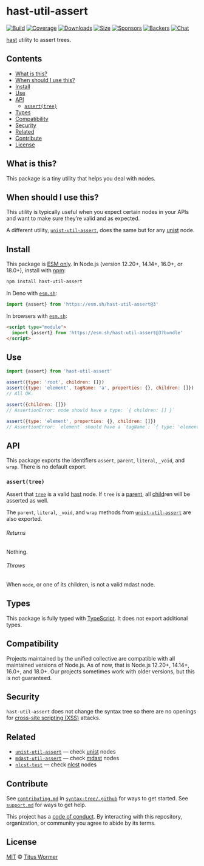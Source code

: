 # hast-util-assert

[![Build][build-badge]][build]
[![Coverage][coverage-badge]][coverage]
[![Downloads][downloads-badge]][downloads]
[![Size][size-badge]][size]
[![Sponsors][sponsors-badge]][collective]
[![Backers][backers-badge]][collective]
[![Chat][chat-badge]][chat]

[hast][] utility to assert trees.

## Contents

*   [What is this?](#what-is-this)
*   [When should I use this?](#when-should-i-use-this)
*   [Install](#install)
*   [Use](#use)
*   [API](#api)
    *   [`assert(tree)`](#asserttree)
*   [Types](#types)
*   [Compatibility](#compatibility)
*   [Security](#security)
*   [Related](#related)
*   [Contribute](#contribute)
*   [License](#license)

## What is this?

This package is a tiny utility that helps you deal with nodes.

## When should I use this?

This utility is typically useful when you expect certain nodes in your APIs
and want to make sure they’re valid and as expected.

A different utility, [`unist-util-assert`][unist-util-assert], does the same but
for any [unist][] node.

## Install

This package is [ESM only][esm].
In Node.js (version 12.20+, 14.14+, 16.0+, or 18.0+), install with [npm][]:

```sh
npm install hast-util-assert
```

In Deno with [`esm.sh`][esmsh]:

```js
import {assert} from 'https://esm.sh/hast-util-assert@3'
```

In browsers with [`esm.sh`][esmsh]:

```html
<script type="module">
  import {assert} from 'https://esm.sh/hast-util-assert@3?bundle'
</script>
```

## Use

```js
import {assert} from 'hast-util-assert'

assert({type: 'root', children: []})
assert({type: 'element', tagName: 'a', properties: {}, children: []})
// All OK.

assert({children: []})
// AssertionError: node should have a type: `{ children: [] }`

assert({type: 'element', properties: {}, children: []})
// AssertionError: `element` should have a `tagName`: `{ type: 'element', properties: {}, children: [] }`
```

## API

This package exports the identifiers `assert`, `parent`, `literal`, `_void`,
and `wrap`.
There is no default export.

### `assert(tree)`

Assert that [`tree`][tree] is a valid [hast][] node.
If `tree` is a [parent][], all [child][]ren will be asserted as well.

The `parent`, `literal`, `_void`, and `wrap` methods from
[`unist-util-assert`][unist-util-assert] are also exported.

###### Returns

Nothing.

###### Throws

When `node`, or one of its children, is not a valid mdast node.

## Types

This package is fully typed with [TypeScript][].
It does not export additional types.

## Compatibility

Projects maintained by the unified collective are compatible with all maintained
versions of Node.js.
As of now, that is Node.js 12.20+, 14.14+, 16.0+, and 18.0+.
Our projects sometimes work with older versions, but this is not guaranteed.

## Security

`hast-util-assert` does not change the syntax tree so there are no openings for
[cross-site scripting (XSS)][xss] attacks.

## Related

*   [`unist-util-assert`][unist-util-assert]
    — check [unist](https://github.com/syntax-tree/unist) nodes
*   [`mdast-util-assert`](https://github.com/syntax-tree/mdast-util-assert)
    — check [mdast](https://github.com/syntax-tree/mdast) nodes
*   [`nlcst-test`](https://github.com/syntax-tree/nlcst-test)
    — check [nlcst](https://github.com/syntax-tree/nlcst) nodes

## Contribute

See [`contributing.md`][contributing] in [`syntax-tree/.github`][health] for
ways to get started.
See [`support.md`][support] for ways to get help.

This project has a [code of conduct][coc].
By interacting with this repository, organization, or community you agree to
abide by its terms.

## License

[MIT][license] © [Titus Wormer][author]

<!-- Definitions -->

[build-badge]: https://github.com/syntax-tree/hast-util-assert/workflows/main/badge.svg

[build]: https://github.com/syntax-tree/hast-util-assert/actions

[coverage-badge]: https://img.shields.io/codecov/c/github/syntax-tree/hast-util-assert.svg

[coverage]: https://codecov.io/github/syntax-tree/hast-util-assert

[downloads-badge]: https://img.shields.io/npm/dm/hast-util-assert.svg

[downloads]: https://www.npmjs.com/package/hast-util-assert

[size-badge]: https://img.shields.io/bundlephobia/minzip/hast-util-assert.svg

[size]: https://bundlephobia.com/result?p=hast-util-assert

[sponsors-badge]: https://opencollective.com/unified/sponsors/badge.svg

[backers-badge]: https://opencollective.com/unified/backers/badge.svg

[collective]: https://opencollective.com/unified

[chat-badge]: https://img.shields.io/badge/chat-discussions-success.svg

[chat]: https://github.com/syntax-tree/unist/discussions

[npm]: https://docs.npmjs.com/cli/install

[esm]: https://gist.github.com/sindresorhus/a39789f98801d908bbc7ff3ecc99d99c

[esmsh]: https://esm.sh

[typescript]: https://www.typescriptlang.org

[license]: license

[author]: https://wooorm.com

[health]: https://github.com/syntax-tree/.github

[contributing]: https://github.com/syntax-tree/.github/blob/main/contributing.md

[support]: https://github.com/syntax-tree/.github/blob/main/support.md

[coc]: https://github.com/syntax-tree/.github/blob/main/code-of-conduct.md

[unist-util-assert]: https://github.com/syntax-tree/unist-util-assert

[tree]: https://github.com/syntax-tree/unist#tree

[parent]: https://github.com/syntax-tree/unist#parent-1

[child]: https://github.com/syntax-tree/unist#child

[unist]: https://github.com/syntax-tree/unist

[hast]: https://github.com/syntax-tree/hast

[xss]: https://en.wikipedia.org/wiki/Cross-site_scripting
